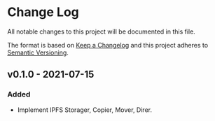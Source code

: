 # Change Log

All notable changes to this project will be documented in this file.

The format is based on [Keep a Changelog](https://keepachangelog.com/)
and this project adheres to [Semantic Versioning](https://semver.org/).

## v0.1.0 - 2021-07-15

### Added

- Implement IPFS Storager, Copier, Mover, Direr.
